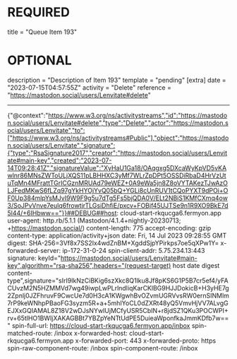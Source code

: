 
# REQUIRED
title = "Queue Item 193"
# OPTIONAL
description = "Description of Item 193"
template = "pending"
[extra]
date = "2023-07-15T04:57:55Z"
activity = "Delete"
reference = "https://mastodon.social/users/Lenvitate#delete"

---
{"@context":"https://www.w3.org/ns/activitystreams","id":"https://mastodon.social/users/Lenvitate#delete","type":"Delete","actor":"https://mastodon.social/users/Lenvitate","to":["https://www.w3.org/ns/activitystreams#Public"],"object":"https://mastodon.social/users/Lenvitate","signature":{"type":"RsaSignature2017","creator":"https://mastodon.social/users/Lenvitate#main-key","created":"2023-07-14T09:28:41Z","signatureValue":"XyHaU1Ga18/OAqgxg5DXcaWyKpVD5vKAwlnr86MNsZWToULjXQS11pLBHHXC3yMf7WLrZpDPt5OSSDiRbaD4HrVzUtuTqMn4MFrattTGrICGznMRUAd79eWEZ+0A9eWa5jn8Z8oVYTAKezTJwAzOLJFedMKwS6fLZq97gYkHYOjYvQ05bQ+YGLi8cUnRUV1tCQoPYXT9dPOi+OF0Up384mlpYsMJvI9W9F9g5u7dTg5Fs5bjQDA0V/ELt2NBiS1KMfCXmq4ow3/SoJPvVnve7eulq6frowtjrTLGsiDhfiE/pxcv+FOBjf45UJTSe9n1R9XO9BkE7d5l44/+6IHbww=="}}##DEBUG##host: cloud-start-rkqucga6.fermyon.app
user-agent: http.rb/5.1.1 (Mastodon/4.1.4+nightly-20230713; +https://mastodon.social/)
content-length: 775
accept-encoding: gzip
content-type: application/activity+json
date: Fri, 14 Jul 2023 09:28:55 GMT
digest: SHA-256=3Vf8x7SS2Ix4wdZnBM+XgddSjpYPirkps7oe5qXPw1Y=
x-forwarded-server: ip-172-31-0-24
spin-client-addr: 5.75.234.13:443
signature: keyId="https://mastodon.social/users/Lenvitate#main-key",algorithm="rsa-sha256",headers="(request-target) host date digest content-type",signature="sIrI9IkNzCiBKig6szXkc8Q1lku8Jf8pKS6G1P5B7cr5ef4/yFACUvzM2N5HZMMVd7wg49iwpLwPLrlndIiqKarCKlBG9HJJDokicB+H3yHE7g2Zpnlj0JZFhruvF9CwcUe7d0H3cA1KWgwhBvOZvmUGRVvsRW0ernSINMlm7rP9keWNhpPBaoFG3syzm5R+a+5mhIYoCL0dZXRt48yQ5VmvHjVV7ALvgGEJXxGQIAMAL8Z18V2wDJsNYwIUjMCfyUSR5CbIN+r8jdSZ1QKu3POCWPI+rv+65tlHO1BWIjXAKAGBBt7YBZpYeNTtUdPE5DuieaWponfkaJmmKDfb7w=="
spin-full-url: https://cloud-start-rkqucga6.fermyon.app/inbox
spin-matched-route: /inbox
x-forwarded-host: cloud-start-rkqucga6.fermyon.app
x-forwarded-port: 443
x-forwarded-proto: https
spin-raw-component-route: /inbox
spin-component-route: /inbox

